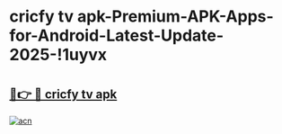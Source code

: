 # cricfy tv apk-Premium-APK-Apps-for-Android-Latest-Update-2025-!1uyvx

# <h2><a href="https://googleone.com">🔗👉 🔴 cricfy tv apk</a></h2>

[![acn](https://github.com/user-attachments/assets/0f9c940e-d8b0-45ae-aac7-cd30a18b3e1c)](https://googleone.com)

